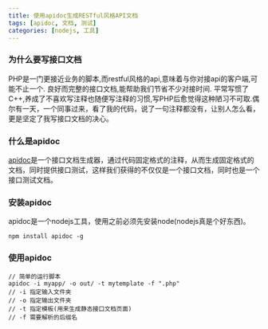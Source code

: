 ```yaml
---
title: 使用apidoc生成RESTful风格API文档
tags: [apidoc, 文档, 测试]
categories: [nodejs, 工具]
---
```

### 为什么要写接口文档
PHP是一门更接近业务的脚本,而restful风格的api,意味着与你对接api的客户端,可能不止一个. 良好而完整的接口文档,能帮助我们节省不少对接时间. 平常写惯了C++,养成了不喜欢写注释也随便写注释的习惯,写PHP后愈觉得这种陋习不可取.偶尔有一天，一个同事过来，看了我的代码，说了一句注释都没有，让别人怎么看，更是坚定了我写接口文档的决心。

### 什么是apidoc
[apidoc](http://apidocjs.com)是一个接口文档生成器，通过代码固定格式的注释，从而生成固定格式的文档，同时提供接口测试，这样我们获得的不仅仅是一个接口文档，同时也是一个接口测试文档。

### 安装apidoc
apidoc是一个nodejs工具，使用之前必须先安装node(nodejs真是个好东西)。
```
npm install apidoc -g
```

### 使用apidoc
```
// 简单的运行脚本
apidoc -i myapp/ -o out/ -t mytemplate -f ".php"
// -i 指定输入文件夹
// -o 指定输出文件夹
// -t 指定模板(用来生成静态接口文档页面)
// -f 需要解析的后缀名
```
